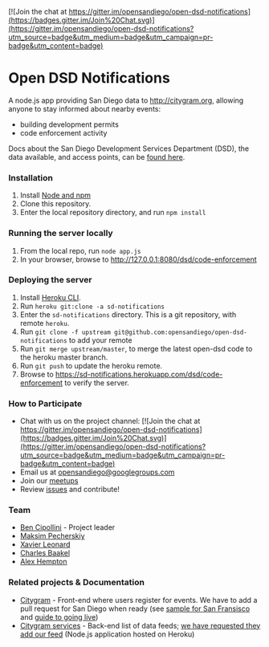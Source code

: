 [![Join the chat at https://gitter.im/opensandiego/open-dsd-notifications](https://badges.gitter.im/Join%20Chat.svg)](https://gitter.im/opensandiego/open-dsd-notifications?utm_source=badge&utm_medium=badge&utm_campaign=pr-badge&utm_content=badge)

# Open DSD Notifications

A node.js app providing San Diego data to http://citygram.org, allowing anyone to stay informed about nearby events:
* building development permits
* code enforcement activity

Docs about the San Diego Development Services Department (DSD), the data available, and access points, can be [found here](https://github.com/opensandiego/open-dsd-notifications/blob/master/dsdDescriptions.md).

### Installation

1. Install <a href="https://nodejs.org/en/download/">Node and npm</a>
2. Clone this repository.
3. Enter the local repository directory, and run `npm install`


### Running the server locally

1. From the local repo, run `node app.js`
2. In your browser, browse to http://127.0.0.1:8080/dsd/code-enforcement

### Deploying the server

1. Install [Heroku CLI](https://devcenter.heroku.com/articles/heroku-command).
2. Run `heroku git:clone -a sd-notifications`
3. Enter the `sd-notifications` directory. This is a git repository, with remote `heroku`.
4. Run `git clone -f upstream git@github.com:opensandiego/open-dsd-notifications` to add your remote
5. Run `git merge upstream/master`, to merge the latest open-dsd code to the heroku master branch.
6. Run `git push` to update the heroku remote.
7. Browse to https://sd-notifications.herokuapp.com/dsd/code-enforcement to verify the server.


### <a name="section_participate"></a>How to Participate

- Chat with us on the project channel: [![Join the chat at https://gitter.im/opensandiego/open-dsd-notifications](https://badges.gitter.im/Join%20Chat.svg)](https://gitter.im/opensandiego/open-dsd-notifications?utm_source=badge&utm_medium=badge&utm_campaign=pr-badge&utm_content=badge)
- Email us at [opensandiego@googlegroups.com](opensandiego@googlegroups.com)
- Join our [meetups](http://www.meetup.com/Open-San-Diego)
- Review [issues](http://github.com/opensandiego/open-dsd-notifications/issues) and contribute!


### Team

- [Ben Cipollini](https://github.com/bcipolli "bcipolli") - Project leader
- [Maksim Pecherskiy](https://github.com/MrMaksimize "MrMaksimize")
- [Xavier Leonard](https://github.com/merelyanode "merelyanode")
- [Charles Baakel](https://github.com/cbaakel "cbaakel")
- [Alex Hempton](https://github.com/ahempton "ahempton")


### <a name="section_similar"></a>Related projects & Documentation

- [Citygram](https://github.com/codeforamerica/citygram/) - Front-end where users register for events. We have to add a pull request for San Diego when ready (see [sample for San Fransisco](https://github.com/codeforamerica/citygram/pull/165/files) and [guide to going live](https://github.com/codeforamerica/citygram/wiki/Going-Live))
- [Citygram services](https://github.com/citygram/citygram-services/) - Back-end list of data feeds; [we have requested they add our feed](https://github.com/citygram/citygram-services/issues/33) (Node.js application hosted on Heroku)
